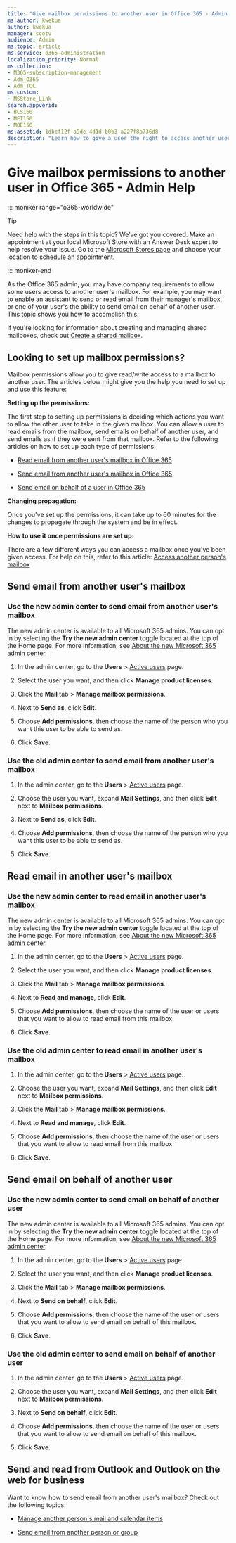```yaml
---
title: "Give mailbox permissions to another user in Office 365 - Admin Help"
ms.author: kwekua
author: kwekua
manager: scotv
audience: Admin
ms.topic: article
ms.service: o365-administration
localization_priority: Normal
ms.collection: 
- M365-subscription-management 
- Adm_O365
- Adm_TOC
ms.custom:
- MSStore_Link
search.appverid:
- BCS160
- MET150
- MOE150
ms.assetid: 1dbcf12f-a9de-4d1d-b0b3-a227f8a736d8
description: "Learn how to give a user the right to access another user's mailbox. This will give the user the right to read mails and send mails from the other user's mailbox. "
---
```


# Give mailbox permissions to another user in Office 365 - Admin Help

::: moniker range="o365-worldwide"

> [!TIP]
> Need help with the steps in this topic? We’ve got you covered. Make an appointment at your local Microsoft Store with an Answer Desk expert to help resolve your issue. Go to the [Microsoft Stores page](https://go.microsoft.com/fwlink/?LinkID=2041482) and choose your location to schedule an appointment.

::: moniker-end

As the Office 365 admin, you may have company requirements to allow some users access to another user's mailbox. For example, you may want to enable an assistant to send or read email from their manager's mailbox, or one of your user's the ability to send email on behalf of another user. This topic shows you how to accomplish this.
  
If you're looking for information about creating and managing shared mailboxes, check out [Create a shared mailbox](../email/create-a-shared-mailbox.md).
  

    
## Looking to set up mailbox permissions?

Mailbox permissions allow you to give read/write access to a mailbox to another user. The articles below might give you the help you need to set up and use this feature:
  
 **Setting up the permissions:**
  
The first step to setting up permissions is deciding which actions you want to allow the other user to take in the given mailbox. You can allow a user to read emails from the mailbox, send emails on behalf of another user, and send emails as if they were sent from that mailbox. Refer to the following articles on how to set up each type of permissions:
  
- [Read email from another user's mailbox in Office 365](https://support.office.com/article/Read-email-from-another-user-s-mailbox-in-Office-365-cb3b6a8a-c6e8-4342-803c-3e54b6428cc2?#bkmk_reademailanotheruser)
    
- [Send email from another user's mailbox in Office 365](https://support.office.com/article/Send-email-from-another-user-s-mailbox-in-Office-365-2B828C5F-41AB-4904-97B9-3B63D8129C4E?#bkmk_sendemailanotheruser)
    
- [Send email on behalf of a user in Office 365](https://support.office.com/article/Send-email-on-behalf-of-another-user-in-Office-365-C5E7749D-244E-477F-998E-55D3876C22EC?#bkmk_sendbehalflanotheruser)
    
 **Changing propagation:**
  
Once you've set up the permissions, it can take up to 60 minutes for the changes to propagate through the system and be in effect.
  
 **How to use it once permissions are set up:**
  
There are a few different ways you can access a mailbox once you've been given access. For help on this, refer to this article: [Access another person's mailbox](https://support.office.com/article/Access-another-person-s-mailbox-A909AD30-E413-40B5-A487-0EA70B763081.aspx)
  
## Send email from another user's mailbox

### Use the new admin center to send email from another user's mailbox

The new admin center is available to all Microsoft 365 admins. You can opt in by selecting the **Try the new admin center** toggle located at the top of the Home page. For more information, see [About the new Microsoft 365 admin center](../microsoft-365-admin-center-preview.md).


1. In the admin center, go to the **Users** \> <a href="https://go.microsoft.com/fwlink/p/?linkid=834822" target="_blank">Active users</a> page.  
    
2. Select the user you want, and then click **Manage product licenses**.
    
3. Click the **Mail** tab > **Manage mailbox permissions**.

4. Next to **Send as**, click **Edit**. 

5. Choose **Add permissions**, then choose the name of the person who you want this user to be able to send as. 
    
6. Click **Save**.
 
### Use the old admin center to send email from another user's mailbox
   
1. In the admin center, go to the **Users** \> <a href="https://go.microsoft.com/fwlink/p/?linkid=834822" target="_blank">Active users</a> page.  

2. Choose the user you want, expand **Mail Settings**, and then click **Edit** next to **Mailbox permissions**.

3.  Next to **Send as**, click **Edit**. 

5. Choose **Add permissions**, then choose the name of the person who you want this user to be able to send as. 
    
6. Click **Save**.
  
## Read email in another user's mailbox

### Use the new admin center to read email in another user's mailbox

The new admin center is available to all Microsoft 365 admins. You can opt in by selecting the **Try the new admin center** toggle located at the top of the Home page. For more information, see [About the new Microsoft 365 admin center](../microsoft-365-admin-center-preview.md).

1. In the admin center, go to the **Users** \> <a href="https://go.microsoft.com/fwlink/p/?linkid=834822" target="_blank">Active users</a> page.  
    
2. Select the user you want, and then click **Manage product licenses**.
    
3. Click the **Mail** tab > **Manage mailbox permissions**.
    
4. Next to **Read and manage**, click **Edit**. 
    
5. Choose **Add permissions**, then choose the name of the user or users that you want to allow to read email from this mailbox.

6. Click **Save**.
    
### Use the old admin center to read email in another user's mailbox
  
1. In the admin center, go to the **Users** \> <a href="https://go.microsoft.com/fwlink/p/?linkid=834822" target="_blank">Active users</a> page.  
    
2. Choose the user you want, expand **Mail Settings**, and then click **Edit** next to **Mailbox permissions**.
    
3. Click the **Mail** tab > **Manage mailbox permissions**.
    
4. Next to **Read and manage**, click **Edit**. 
    
5. Choose **Add permissions**, then choose the name of the user or users that you want to allow to read email from this mailbox.

6. Click **Save**.


## Send email on behalf of another user

### Use the new admin center to send email on behalf of another user

The new admin center is available to all Microsoft 365 admins. You can opt in by selecting the **Try the new admin center** toggle located at the top of the Home page. For more information, see [About the new Microsoft 365 admin center](../microsoft-365-admin-center-preview.md).

1. In the admin center, go to the **Users** \> <a href="https://go.microsoft.com/fwlink/p/?linkid=834822" target="_blank">Active users</a> page.  

2. Select the user you want, and then click **Manage product licenses**.
    
3. Click the **Mail** tab > **Manage mailbox permissions**.

4. Next to **Send on behalf**, click **Edit**.

5. Choose **Add permissions**, then choose the name of the user or users that you want to allow to send email on behalf of this mailbox.

6. Click **Save**.
    
### Use the old admin center to send email on behalf of another user

1. In the admin center, go to the **Users** \> <a href="https://go.microsoft.com/fwlink/p/?linkid=834822" target="_blank">Active users</a> page.  

2. Choose the user you want, expand **Mail Settings**, and then click **Edit** next to **Mailbox permissions**.

3. Next to **Send on behalf**, click **Edit**.
    
4. Choose **Add permissions**, then choose the name of the user or users that you want to allow to send email on behalf of this mailbox.

5. Click **Save**.

## Send and read from Outlook and Outlook on the web for business


Want to know how to send email from another user's mailbox? Check out the following topics:
  
- [Manage another person's mail and calendar items](https://support.office.com/article/afb79d6b-2967-43b9-a944-a6b953190af5.aspx)
    
- [Send email from another person or group](https://support.office.com/article/0f4964af-aec6-484b-a65c-0434df8cdb6b.aspx)